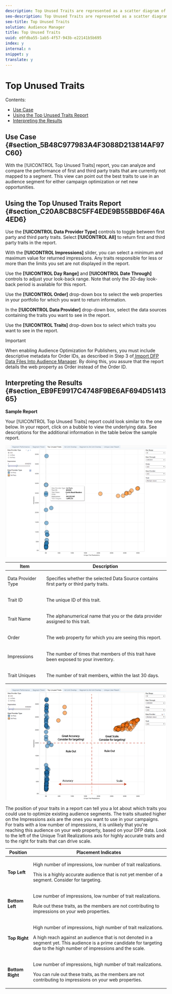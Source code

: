 ```yaml
---
description: Top Unused Traits are represented as a scatter diagram of traits that are not yet members of a segment, based on trait type, data source, and performance.
seo-description: Top Unused Traits are represented as a scatter diagram of traits that are not yet members of a segment, based on trait type, data source, and performance.
seo-title: Top Unused Traits
solution: Audience Manager
title: Top Unused Traits
uuid: e0fdba55-1ab5-4f57-943b-e22141b5b695
index: y
internal: n
snippet: y
translate: y
---
```


# Top Unused Traits

Contents: 


<ul class="simplelist"> 
 <li> <a href="../../../../c_features/c_analytics/audience-optimization-reports/aor-publishers/publisher-top-unused-traits.md#section_5B48C977983A4F3088D213814AF97C60" format="dita" scope="local"> Use Case</a> </li> 
 <li><a href="../../../../c_features/c_analytics/audience-optimization-reports/aor-publishers/publisher-top-unused-traits.md#section_C20A8CB8C5FF4EDE9B55BBD6F46A4ED6" format="dita" scope="local"> Using the Top Unused Traits Report</a> </li> 
 <li><a href="../../../../c_features/c_analytics/audience-optimization-reports/aor-publishers/publisher-top-unused-traits.md#section_EB9FE9917C4748F9BE6AF694D5141365" format="dita" scope="local"> Interpreting the Results</a> </li> 
</ul>



## Use Case {#section_5B48C977983A4F3088D213814AF97C60}

With the [!UICONTROL  Top Unused Traits] report, you can analyze and compare the performance of first and third party traits that are currently not mapped to a segment. This view can point out the best traits to use in an audience segment for either campaign optimization or net new opportunities. 

## Using the Top Unused Traits Report {#section_C20A8CB8C5FF4EDE9B55BBD6F46A4ED6}

Use the **[!UICONTROL  Data Provider Type]** controls to toggle between first party and third party traits. Select **[!UICONTROL  All]** to return first and third party traits in the report. 

With the **[!UICONTROL  Impressions]** slider, you can select a minimum and maximum value for returned impressions. Any traits responsible for less or more than the limits you set are not displayed in the report. 

Use the **[!UICONTROL  Day Range]** and **[!UICONTROL  Date Through]** controls to adjust your look-back range. Note that only the 30-day look-back period is available for this report. 

Use the **[!UICONTROL  Order]** drop-down box to select the web properties in your portfolio for which you want to return information. 

In the **[!UICONTROL  Data Provider]** drop-down box, select the data sources containing the traits you want to see in the report. 

Use the **[!UICONTROL  Traits]** drop-down box to select which traits you want to see in the report. 


>[!IMPORTANT]
>
>When enabling Audience Optimization for Publishers, you must include descriptive metadata for Order IDs, as described in Step 3 of[ Import DFP Data Files Into Audience Manager](../../../../c_features/c_analytics/audience-optimization-reports/aor-publishers/import-dfp.md#concept_32EC89A543BA4333B62DD4C0B3E7060A). By doing this, you assure that the report details the web property as Order instead of the Order ID. 



## Interpreting the Results {#section_EB9FE9917C4748F9BE6AF694D5141365}

**Sample Report** 

Your [!UICONTROL  Top Unused Traits] report could look similar to the one below. In your report, click on a bubble to view the underlying data. See descriptions for the additional information in the table below the sample report. 

![](assets/publisher_unused_traits.png) 



<table id="table_AFE2540583C34835B04584693ADFD26A"> 
 <thead> 
  <tr> 
   <th colname="col1" class="entry"> Item </th> 
   <th colname="col2" class="entry"> Description </th> 
  </tr>
 </thead>
 <tbody> 
  <tr> 
   <td colname="col1"> <p>Data Provider Type </p> </td> 
   <td colname="col2"> <p>Specifies whether the selected Data Source contains first party or third party traits. </p> </td> 
  </tr> 
  <tr> 
   <td colname="col1"> <p>Trait ID </p> </td> 
   <td colname="col2"> <p>The unique ID of this trait. </p> </td> 
  </tr> 
  <tr> 
   <td colname="col1"> <p>Trait Name </p> </td> 
   <td colname="col2"> <p>The alphanumerical name that you or the data provider assigned to this trait. </p> </td> 
  </tr> 
  <tr> 
   <td colname="col1"> <p>Order </p> </td> 
   <td colname="col2"> <p>The web property for which you are seeing this report. </p> </td> 
  </tr> 
  <tr> 
   <td colname="col1"> <p>Impressions </p> </td> 
   <td colname="col2"> <p>The number of times that members of this trait have been exposed to your inventory. </p> </td> 
  </tr> 
  <tr> 
   <td colname="col1"> <p>Trait Uniques </p> </td> 
   <td colname="col2"> <p>The number of trait members, within the last 30 days. </p> </td> 
  </tr> 
 </tbody> 
</table>

![](assets/publisher_unused_traits_final.png) 

The position of your traits in a report can tell you a lot about which traits you could use to optimize existing audience segments. The traits situated higher on the Impressions axis are the ones you want to use in your campaigns. For traits with a low number of impressions, it is unlikely that you're reaching this audience on your web property, based on your DFP data. Look to the left of the Unique Trait Realizations axis for highly accurate traits and to the right for traits that can drive scale. 



<table id="table_A29253B30DFA4CD7B3B7C320DE0BDEA4"> 
 <thead> 
  <tr> 
   <th colname="col1" class="entry"> Position </th> 
   <th colname="col2" class="entry"> Placement Indicates </th> 
  </tr> 
 </thead>
 <tbody> 
  <tr> 
   <td colname="col1"> <p> <b>Top Left</b> </p> </td> 
   <td colname="col2"> <p>High number of impressions, low number of trait realizations. </p> <p>This is a highly accurate audience that is not yet member of a segment. Consider for targeting. </p> </td> 
  </tr> 
  <tr> 
   <td colname="col1"> <p> <b>Bottom Left</b> </p> </td> 
   <td colname="col2"> <p>Low number of impressions, low number of trait realizations. </p> <p> Rule out these traits, as the members are not contributing to impressions on your web properties. </p> </td> 
  </tr> 
  <tr> 
   <td colname="col1"> <p> <b>Top Right</b> </p> </td> 
   <td colname="col2"> <p>High number of impressions, high number of trait realizations. </p> <p>A high reach against an audience that is not denoted in a segment yet. This audience is a prime candidate for targeting due to the high number of impressions and the scale. </p> </td> 
  </tr> 
  <tr> 
   <td colname="col1"> <p> <b>Bottom Right</b> </p> </td> 
   <td colname="col2"> <p>Low number of impressions, high number of trait realizations. </p> <p> You can rule out these traits, as the members are not contributing to impressions on your web properties. </p> </td> 
  </tr> 
 </tbody> 
</table>

